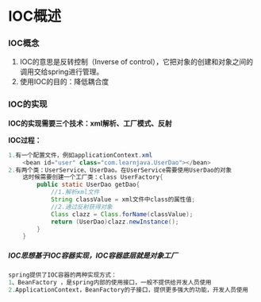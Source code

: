 # IOC概述

### IOC概念

1. IOC的意思是反转控制（Inverse of control），它把对象的创建和对象之间的调用交给spring进行管理。
2. 使用IOC的目的：降低耦合度

### IOC的实现

**IOC的实现需要三个技术：xml解析、工厂模式、反射**

**IOC过程：**

```Java
1.有一个配置文件，例如applicationContext.xml
    <bean id="user" class="com.learnjava.UserDao"></bean>
2.有两个类：UserService、UserDao。在UserService需要使用UserDao的对象
	这时候需要创建一个工厂类：class UserFactory{
        public static UserDao getDao{
            //1.解析xml文件
            String classValue = xml文件中class的属性值;
            //2.通过反射获得对象
        	Class clazz = Class.forName(classValue);
            return (UserDao)clazz.newInstance();
        }
    }
```

##### **IOC思想基于IOC容器实现，IOC容器底层就是对象工厂**

```Java
spring提供了IOC容器的两种实现方式：
1、BeanFactory ，是spring内部的使用接口，一般不提供给开发人员使用
2.ApplicationContext，BeanFactory的子接口，提供更多强大的功能，开发人员使用
```

